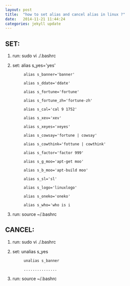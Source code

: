```yaml
---
layout: post
title:  "how to set alias and cancel alias in linux ?"
date:   2014-11-21 11:44:24
categories: jekyll update
---
```


## SET: ##

1. run:  sudo vi ./.bashrc

2. set:  alias s_yes='yes'

            alias s_banner='banner'

            alias s_ddate='ddate'

            alias s_fortune='fortune'

            alias s_fortune_zh='fortune-zh'

            alias s_cal='cal 9 1752'

            alias s_xev='xev'

            alias s_xeyes='xeyes'

            alias s_cowsay='fortune | cowsay'

            alias s_cowthink='fottune | cowthink'

            alias s_factor='factor 999'

            alias s_g_moo='apt-get moo'

            alias s_b_moo='apt-build moo'

            alias s_sl='sl'

            alias s_logo='linuxlogo'

            alias s_oneko='oneko'

            alias s_who='who is i

3. run:  source ~/.bashrc

## CANCEL: ##

1. run:  sudo vi ./.bashrc

2. set:  unalias s_yes

            unalias s_banner

            ...............

3. run:   source ~/.bashrc